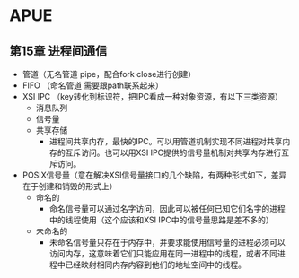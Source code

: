 # APUE
## 第15章 进程间通信
* 管道（无名管道 pipe，配合fork close进行创建）
* FIFO （命名管道 需要跟path联系起来）
* XSI IPC （key转化到标识符，把IPC看成一种对象资源，有以下三类资源）
	* 消息队列
	* 信号量
	* 共享存储
		* 进程间共享内存，最快的IPC。可以用管道机制实现不同进程对共享内存的互斥访问。也可以用XSI IPC提供的信号量机制对共享内存进行互斥访问。
* POSIX信号量（意在解决XSI信号量接口的几个缺陷，有两种形式如下，差异在于创建和销毁的形式上）
	* 命名的
		* 命名信号量可以通过名字访问，因此可以被任何已知它们名字的进程中的线程使用（这个应该和XSI IPC中的信号量思路是差不多的）
	* 未命名的
		* 未命名信号量只存在于内存中，并要求能使用信号量的进程必须可以访问内存，这意味着它们只能应用在同一进程中的线程，或者不同进程中已经映射相同内存内容到他们的地址空间中的线程。